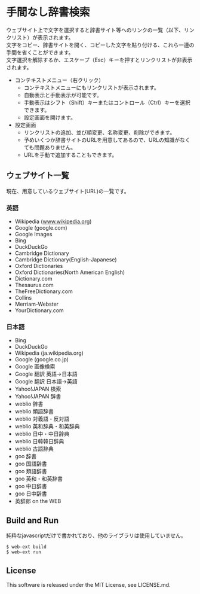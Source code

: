 # 手間なし辞書検索
ウェブサイト上で文字を選択すると辞書サイト等へのリンクの一覧（以下、リンクリスト）が表示されます。  
文字をコピー、辞書サイトを開く、コピーした文字を貼り付ける、これら一連の手間を省くことができます。  
文字選択を解除するか、エスケープ（Esc）キーを押すとリンクリストが非表示されます。  
* コンテキストメニュー（右クリック）
   * コンテキストメニューにもリンクリストが表示されます。
   * 自動表示と手動表示が可能です。
   * 手動表示はシフト（Shift）キーまたはコントロール（Ctrl）キーを選択できます。
   * 設定画面を開けます。
* 設定画面
   * リンクリストの追加、並び順変更、名称変更、削除ができます。
   * 予めいくつか辞書サイトのURLを用意してあるので、URLの知識がなくても問題ありません。
   * URLを手動で追加することもできます。

## ウェブサイト一覧
現在、用意しているウェブサイト(URL)の一覧です。
### 英語
* Wikipedia (www.wikipedia.org)
* Google (google.com)
* Google Images
* Bing
* DuckDuckGo
* Cambridge Dictionary
* Cambridge Dictionary(English-Japanese)
* Oxford Dictionaries
* Oxford Dictionaries(North American English)
* Dictionary.com
* Thesaurus.com
* TheFreeDictionary.com
* Collins
* Merriam-Webster
* YourDictionary.com

### 日本語
* Bing
* DuckDuckGo
* Wikipedia (ja.wikipedia.org)
* Google (google.co.jp)
* Google 画像検索
* Google 翻訳 英語→日本語
* Google 翻訳 日本語→英語
* Yahoo!JAPAN 検索
* Yahoo!JAPAN 辞書
* weblio 辞書
* weblio 類語辞書
* weblio 対義語・反対語
* weblio 英和辞典・和英辞典
* weblio 日中・中日辞典
* weblio 日韓韓日辞典
* weblio 古語辞典
* goo 辞書
* goo 国語辞書
* goo 類語辞書
* goo 英和・和英辞書
* goo 中日辞書
* goo 日中辞書
* 英辞郎 on the WEB

## Build and Run
純粋なjavascriptだけで書かれており、他のライブラリは使用していません。

    $ web-ext build
    $ web-ext run
## License
This software is released under the MIT License, see LICENSE.md.
